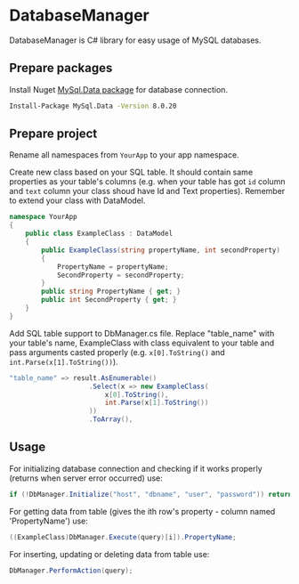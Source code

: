 # DatabaseManager

DatabaseManager is C# library for easy usage of MySQL databases.

## Prepare packages

Install Nuget [MySql.Data package](https://www.nuget.org/packages/MySql.Data/) for database connection.

```bash
Install-Package MySql.Data -Version 8.0.20
```

## Prepare project

Rename all namespaces from ```YourApp``` to your app namespace.

Create new class based on your SQL table. It should contain same properties as your table's columns (e.g. when your table has got ```id``` column and ```text``` column your class shoud have Id and Text properties). Remember to extend your class with DataModel.

```csharp
namespace YourApp
{
    public class ExampleClass : DataModel
    {      
        public ExampleClass(string propertyName, int secondProperty)
        {
            PropertyName = propertyName;
            SecondProperty = secondProperty;
        }
        public string PropertyName { get; }
        public int SecondProperty { get; }
    }
}
```

Add SQL table support to DbManager.cs file. Replace "table_name" with your table's name, ExampleClass with class equivalent to your table and pass arguments casted properly (e.g. ```x[0].ToString()``` and ```int.Parse(x[1].ToString())```).

```csharp
"table_name" => result.AsEnumerable()
                    .Select(x => new ExampleClass(
                        x[0].ToString(),
                        int.Parse(x[1].ToString())
                    ))
                    .ToArray(),
```

## Usage

For initializing database connection and checking if it works properly (returns when server error occurred) use:
```csharp
if (!DbManager.Initialize("host", "dbname", "user", "password")) return;
```

For getting data from table (gives the ith row's property - column named 'PropertyName') use:
```csharp
((ExampleClass)DbManager.Execute(query)[i]).PropertyName;
```

For inserting, updating or deleting data from table use:
```csharp
DbManager.PerformAction(query);
```
